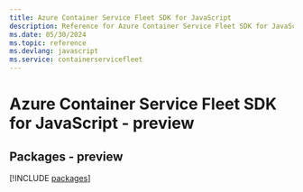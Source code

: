 ```yaml
---
title: Azure Container Service Fleet SDK for JavaScript
description: Reference for Azure Container Service Fleet SDK for JavaScript
ms.date: 05/30/2024
ms.topic: reference
ms.devlang: javascript
ms.service: containerservicefleet
---
```

# Azure Container Service Fleet SDK for JavaScript - preview
## Packages - preview
[!INCLUDE [packages](container-service-fleet-index.md)]